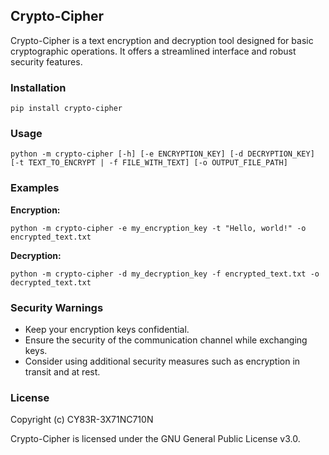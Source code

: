 ## Crypto-Cipher

Crypto-Cipher is a text encryption and decryption tool designed for basic cryptographic operations. It offers a streamlined interface and robust security features.

### Installation

```
pip install crypto-cipher
```

### Usage

```
python -m crypto-cipher [-h] [-e ENCRYPTION_KEY] [-d DECRYPTION_KEY] [-t TEXT_TO_ENCRYPT | -f FILE_WITH_TEXT] [-o OUTPUT_FILE_PATH]
```

### Examples

**Encryption:**

```
python -m crypto-cipher -e my_encryption_key -t "Hello, world!" -o encrypted_text.txt
```

**Decryption:**

```
python -m crypto-cipher -d my_decryption_key -f encrypted_text.txt -o decrypted_text.txt
```

### Security Warnings

* Keep your encryption keys confidential.
* Ensure the security of the communication channel while exchanging keys.
* Consider using additional security measures such as encryption in transit and at rest.

### License

Copyright (c) CY83R-3X71NC710N

Crypto-Cipher is licensed under the GNU General Public License v3.0.